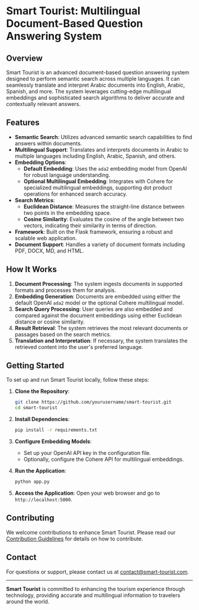 # Smart Tourist: Multilingual Document-Based Question Answering System

## Overview

Smart Tourist is an advanced document-based question answering system designed to perform semantic search across multiple languages. It can seamlessly translate and interpret Arabic documents into English, Arabic, Spanish, and more. The system leverages cutting-edge multilingual embeddings and sophisticated search algorithms to deliver accurate and contextually relevant answers.

## Features

- **Semantic Search**: Utilizes advanced semantic search capabilities to find answers within documents.
- **Multilingual Support**: Translates and interprets documents in Arabic to multiple languages including English, Arabic, Spanish, and others.
- **Embedding Options**:
  - **Default Embedding**: Uses the `ada2` embedding model from OpenAI for robust language understanding.
  - **Optional Multilingual Embedding**: Integrates with Cohere for specialized multilingual embeddings, supporting dot product operations for enhanced search accuracy.
- **Search Metrics**:
  - **Euclidean Distance**: Measures the straight-line distance between two points in the embedding space.
  - **Cosine Similarity**: Evaluates the cosine of the angle between two vectors, indicating their similarity in terms of direction.
- **Framework**: Built on the Flask framework, ensuring a robust and scalable web application.
- **Document Support**: Handles a variety of document formats including PDF, DOCX, MD, and HTML.

## How It Works

1. **Document Processing**: The system ingests documents in supported formats and processes them for analysis.
2. **Embedding Generation**: Documents are embedded using either the default OpenAI `ada2` model or the optional Cohere multilingual model.
3. **Search Query Processing**: User queries are also embedded and compared against the document embeddings using either Euclidean distance or cosine similarity.
4. **Result Retrieval**: The system retrieves the most relevant documents or passages based on the search metrics.
5. **Translation and Interpretation**: If necessary, the system translates the retrieved content into the user's preferred language.

## Getting Started

To set up and run Smart Tourist locally, follow these steps:

1. **Clone the Repository**:
   ```bash
   git clone https://github.com/yourusername/smart-tourist.git
   cd smart-tourist
   ```

2. **Install Dependencies**:
   ```bash
   pip install -r requirements.txt
   ```

3. **Configure Embedding Models**:
   - Set up your OpenAI API key in the configuration file.
   - Optionally, configure the Cohere API for multilingual embeddings.

4. **Run the Application**:
   ```bash
   python app.py
   ```

5. **Access the Application**: Open your web browser and go to `http://localhost:5000`.

## Contributing

We welcome contributions to enhance Smart Tourist. Please read our [Contribution Guidelines](CONTRIBUTING.md) for details on how to contribute.

## Contact

For questions or support, please contact us at [contact@smart-tourist.com](mailto:contact@smart-tourist.com).

---

**Smart Tourist** is committed to enhancing the tourism experience through technology, providing accurate and multilingual information to travelers around the world.
